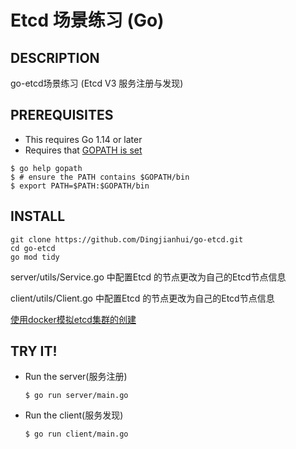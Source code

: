 Etcd 场景练习 (Go)
======================

DESCRIPTION
-------------
go-etcd场景练习  (Etcd V3 服务注册与发现)


PREREQUISITES
-------------

- This requires Go 1.14 or later
- Requires that [GOPATH is set](https://golang.org/doc/code.html#GOPATH)

```
$ go help gopath
$ # ensure the PATH contains $GOPATH/bin
$ export PATH=$PATH:$GOPATH/bin
```

INSTALL
-------

```
git clone https://github.com/Dingjianhui/go-etcd.git
cd go-etcd
go mod tidy

```

server/utils/Service.go 中配置Etcd  的节点更改为自己的Etcd节点信息

client/utils/Client.go 中配置Etcd  的节点更改为自己的Etcd节点信息

[使用docker模拟etcd集群的创建](http://dingjianhui.top/blog/2020/06/11/etcd-cluster-by-docker/)

TRY IT!
-------

- Run the server(服务注册)

  ```
  $ go run server/main.go
  ```
  

- Run the client(服务发现)

  ```
  $ go run client/main.go
  ```










